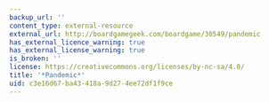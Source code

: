 ```yaml
---
backup_url: ''
content_type: external-resource
external_url: http://boardgamegeek.com/boardgame/30549/pandemic
has_external_licence_warning: true
has_external_license_warning: true
is_broken: ''
license: https://creativecommons.org/licenses/by-nc-sa/4.0/
title: '*Pandemic*'
uid: c3e16d67-ba43-418a-9d27-4ee72df1f9ce
---
```

